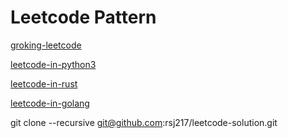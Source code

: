 # Leetcode Pattern

[groking-leetcode](./groking-leetcode)

[leetcode-in-python3](https://rsj217.github.io/leetcode-in-python3/)

[leetcode-in-rust](https://rsj217.github.io/leetcode-in-rust/)

[leetcode-in-golang](https://pkg.go.dev/github.com/rsj217/leetcode-in-golang)



git clone --recursive git@github.com:rsj217/leetcode-solution.git

